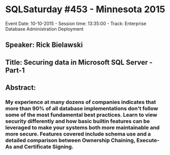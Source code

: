 # SQLSaturday #453 - Minnesota 2015
Event Date: 10-10-2015 - Session time: 13:35:00 - Track: Enterprise Database Administration  Deployment
## Speaker: Rick Bielawski
## Title: Securing data in Microsoft SQL Server - Part-1
## Abstract:
### My experience at many dozens of companies indicates that more than 90% of all database implementations don't follow some of the most fundamental best practices.  Learn to view security differently and how basic builtin features can be leveraged to make your systems both more maintainable and more secure.  Features covered include schema use and a detailed comparison between Ownership Chaining, Execute-As and Certificate Signing.
